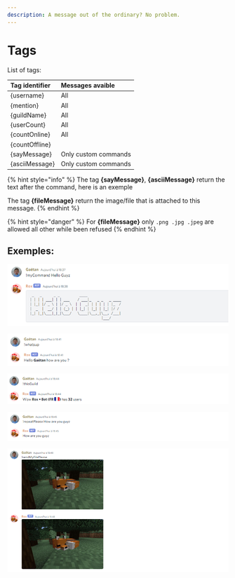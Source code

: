 ```yaml
---
description: A message out of the ordinary? No problem.
---
```


# Tags

List of tags:

| Tag identifier | Messages avaible |
| :--- | :--- |
| {username} | All |
| {mention} | All |
| {guildName} | All |
| {userCount} | All |
| {countOnline} | All |
| {countOffline} |  |
| {sayMessage} | Only custom commands |
| {asciiMessage} | Only custom commands |

{% hint style="info" %}
The tag **{sayMessage}**, **{asciiMessage}** return the text after the command, here is an exemple   
  
The tag **{fileMessage}** return the image/file that is attached to this message.
{% endhint %}

{% hint style="danger" %}
For **{fileMessage}** only `.png .jpg .jpeg` are allowed all other while been refused
{% endhint %}

## Exemples:

![{asciiMessage} example](../../.gitbook/assets/image%20%288%29.png)

![{username} example, the {mention} just mention user instead of saying her username](../../.gitbook/assets/image.png)

![{guildName} &amp; {userCount} examples, the {countOnline} and {countOffline} foreach all members and return count of members offline, online](../../.gitbook/assets/image%20%2813%29.png)

![{sayMessage} example](../../.gitbook/assets/image%20%286%29.png)

![{fileMessage} example](../../.gitbook/assets/image%20%2812%29.png)

